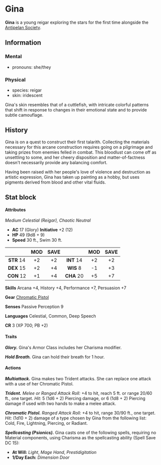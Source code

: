 # Gina

**Gina** is a young reigar exploring the stars for the first time alongside the [Antipelan Society](../antipelan-society.md).

## Information

### Mental

- pronouns: she/they

### Physical

- species: reigar
- skin: iridescent

Gina's skin resembles that of a cuttlefish, with intricate colorful patterns that shift in response to changes in their emotional state and to provide subtle camouflage.

## History

Gina is on a quest to construct their first talarith. Collecting the materials necessary for this arcane construction requires going on a pilgrimage and taking prizes from enemies felled in combat. This bloodlust can come off as unsettling to some, and her cheery disposition and matter-of-factness doesn't necessarily provide any balancing comfort.

Having been raised with her people's love of violence and destruction as artistic expression, Gina has taken up painting as a hobby, but uses pigments derived from blood and other vital fluids.

## Stat block

#### Attributes

_Medium Celestial (Reigar), Chaotic Neutral_

- **AC** 17 (Glory) **Initiative** +2 (12)
- **HP** 49 (9d8 + 9)
- **Speed** 30 ft., Swim 30 ft.

|            | MOD | SAVE |            | MOD | SAVE |
|:----------:|:---:|:----:|:----------:|:---:|:----:|
| **STR** 14 | +2  | +2   | **INT** 14 | +2  | +2   |
| **DEX** 15 | +2  | +4   | **WIS** 8  | -1  | +3   |
| **CON** 12 | +1  | +4   | **CHA** 20 | +5  | +7   |

**Skills** Arcana +4, History +4, Performance +7, Persuasion +7

**Gear** [Chromatic Pistol](../../../../ch-6-mote-treasures/magic-items/chromatic-pistol.md)

**Senses** Passive Perception 9

**Languages** Celestial, Common, Deep Speech

**CR** 3 (XP 700; PB +2)

#### Traits

_**Glory.**_ Gina's Armor Class includes her Charisma modifier.

_**Hold Breath.**_ Gina can hold their breath for 1 hour.

#### Actions

_**Multiattack.**_ Gina makes two Trident attacks. She can replace one attack with a use of her Chromatic Pistol.

_**Trident.** Melee or Ranged Attack Roll:_ +4 to hit, reach 5 ft. or range 20/60 ft., one target. _Hit:_ 5 (1d6 + 2) Piercing damage, or 6 (1d8 + 2) Piercing damage if used with two hands to make a melee attack.

_**Chromatic Pistol.** Ranged Attack Roll:_ +4 to hit, range 30/90 ft., one target. _Hit:_ (1d10 + 2) damage of a type chosen by Gina from the following list: Cold, Fire, Lightning, Piercing, or Radiant.

_**Spellcasting (Psionics).**_ Gina casts one of the following spells, requiring no Material components, using Charisma as the spellcasting ability (Spell Save DC 15):

- **At Will:** _Light_, _Mage Hand_, _Prestidigitation_
- **1/Day Each:** _Dimension Door_
